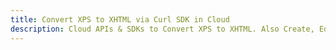 ---title: Convert XPS to XHTML via Curl SDK in Clouddescription: Cloud APIs & SDKs to Convert XPS to XHTML. Also Create, Edit & Render Microsoft Word & OpenOffice documents in the Cloud.---
